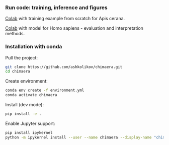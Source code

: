 ### Run code: training, inference and figures
[Colab](https://colab.research.google.com/drive/1Z2KtSNWx9FxDrNDeLqsMihVGNMum059V?usp=sharing) with training example from scratch for Apis cerana.

[Colab](https://colab.research.google.com/drive/1h7yygrz1L0Sd3FlHMJREgv2B8cQIf-Wf?usp=sharing) with model for Homo sapiens - evaluation and interpretation methods.

### Installation with conda

Pull the project:
```bash
git clone https://github.com/ashkolikov/chimaera.git
cd chimaera
```

Create environment:
```bash
conda env create -f environment.yml
conda activate chimaera
```

Install (dev mode):
```bash
pip install -e .
```

Enable Jupyter support: 
```bash
pip install ipykernel
python -m ipykernel install --user --name chimaera --display-name "chimaera"
```
